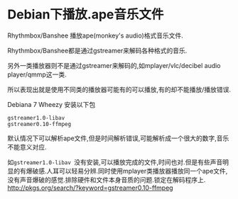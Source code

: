 # Debian下播放.ape音乐文件

Rhythmbox/Banshee 播放ape(monkey's audio)格式音乐文件.

Rhythmbox/Banshee都是通过gstreamer来解码各种格式的音乐.

另外一类播放器则不是通过gstreamer来解码的,如mplayer/vlc/decibel audio player/qmmp这一类.

所以表现出就是使用不同类的播放器可能有的可以播放,有的却不能播放/播放错误.

Debiana 7 Wheezy 安装以下包 

```
gstreamer1.0-libav 
gstreamer0.10-ffmpeg
```
默认情况下可以解析ape文件,但是时间解析错误,可能解析成一个很大的数字,音乐不能意义对应.

如`gstreamer1.0-libav `没有安装,可以播放完成的文件,时间也对.但是有些声音明显的有爆破感.人耳可以轻易分辨.同时使用mplayer类播放器播放同一个ape文件,没有声音爆破的感觉.排除硬件和文件本身音质的问题.锁定在解码程序上.
http://pkgs.org/search/?keyword=gstreamer0.10-ffmpeg